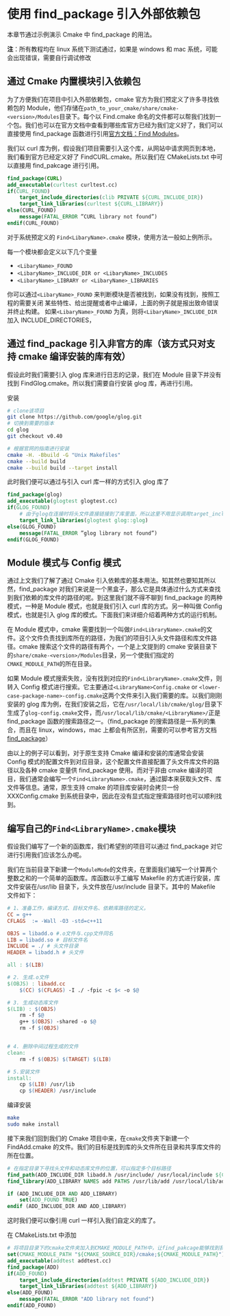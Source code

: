# 使用 find_package 引入外部依赖包

本章节通过示例演示 Cmake 中 find_package 的用法。

**注**：所有教程均在 linux 系统下测试通过，如果是 windows 和 mac 系统，可能会出现错误，需要自行调试修改

## 通过 Cmake 内置模块引入依赖包

为了方便我们在项目中引入外部依赖包，cmake 官方为我们预定义了许多寻找依赖包的 Module，他们存储在`path_to_your_cmake/share/cmake-<version>/Modules`目录下。每个以 Find<LibaryName>.cmake 命名的文件都可以帮我们找到一个包。我们也可以在官方文档中查看到哪些库官方已经为我们定义好了，我们可以直接使用 find_package 函数进行引用[官方文档：Find Modules](https://cmake.org/cmake/help/latest/manual/cmake-modules.7.html)。

我们以 curl 库为例，假设我们项目需要引入这个库，从网站中请求网页到本地，我们看到官方已经定义好了 FindCURL.cmake。所以我们在 CMakeLists.txt 中可以直接用 find_pakcage 进行引用。

```cmake
find_package(CURL)
add_executable(curltest curltest.cc)
if(CURL_FOUND)
    target_include_directories(clib PRIVATE ${CURL_INCLUDE_DIR})
    target_link_libraries(curltest ${CURL_LIBRARY})
else(CURL_FOUND)
    message(FATAL_ERROR ”CURL library not found”)
endif(CURL_FOUND)
```

对于系统预定义的 `Find<LibaryName>.cmake` 模块，使用方法一般如上例所示。

每一个模块都会定义以下几个变量

- `<LibaryName>_FOUND`
- `<LibaryName>_INCLUDE_DIR or <LibaryName>_INCLUDES`
- `<LibaryName>_LIBRARY or <LibaryName>_LIBRARIES`

你可以通过`<LibaryName>_FOUND` 来判断模块是否被找到，如果没有找到，按照工程的需要关闭
某些特性、给出提醒或者中止编译，上面的例子就是报出致命错误并终止构建。
如果`<LibaryName>_FOUND` 为真，则将`<LibaryName>_INCLUDE_DIR` 加入 INCLUDE_DIRECTORIES，

## 通过 find_package 引入非官方的库（该方式只对支持 cmake 编译安装的库有效）

假设此时我们需要引入 glog 库来进行日志的记录，我们在 Module 目录下并没有找到 FindGlog.cmake。所以我们需要自行安装 glog 库，再进行引用。

安装

```bash
# clone该项目
git clone https://github.com/google/glog.git
# 切换到需要的版本
cd glog
git checkout v0.40

# 根据官网的指南进行安装
cmake -H. -Bbuild -G "Unix Makefiles"
cmake --build build
cmake --build build --target install
```

此时我们便可以通过与引入 curl 库一样的方式引入 glog 库了

```cmake
find_package(glog)
add_executable(glogtest glogtest.cc)
if(GLOG_FOUND)
    # 由于glog在连接时将头文件直接链接到了库里面，所以这里不用显示调用target_include_directories
    target_link_libraries(glogtest glog::glog)
else(GLOG_FOUND)
    message(FATAL_ERROR ”glog library not found”)
endif(GLOG_FOUND)
```

## Module 模式与 Config 模式

通过上文我们了解了通过 Cmake 引入依赖库的基本用法。知其然也要知其所以然，find_package 对我们来说是一个黑盒子，那么它是具体通过什么方式来查找到我们依赖的库文件的路径的呢。到这里我们就不得不聊到 find_package 的两种模式，一种是 Module 模式，也就是我们引入 curl 库的方式。另一种叫做 Config 模式，也就是引入 glog 库的模式。下面我们来详细介绍着两种方式的运行机制。

在 Module 模式中，cmake 需要找到一个叫做`Find<LibraryName>.cmake`的文件。这个文件负责找到库所在的路径，为我们的项目引入头文件路径和库文件路径。cmake 搜索这个文件的路径有两个，一个是上文提到的 cmake 安装目录下的`share/cmake-<version>/Modules`目录，另一个使我们指定的`CMAKE_MODULE_PATH`的所在目录。

如果 Module 模式搜索失败，没有找到对应的`Find<LibraryName>.cmake`文件，则转入 Config 模式进行搜索。它主要通过`<LibraryName>Config.cmake` or `<lower-case-package-name>-config.cmake`这两个文件来引入我们需要的库。以我们刚刚安装的 glog 库为例，在我们安装之后，它在`/usr/local/lib/cmake/glog/`目录下生成了`glog-config.cmake`文件，而`/usr/local/lib/cmake/<LibraryName>/`正是 find_package 函数的搜索路径之一。（find_package 的搜索路径是一系列的集合，而且在 linux，windows，mac 上都会有所区别，需要的可以参考官方文档[find_package](https://cmake.org/cmake/help/latest/command/find_package.html)）

由以上的例子可以看到，对于原生支持 Cmake 编译和安装的库通常会安装 Config 模式的配置文件到对应目录，这个配置文件直接配置了头文件库文件的路径以及各种 cmake 变量供 find_package 使用。而对于非由 cmake 编译的项目，我们通常会编写一个`Find<LibraryName>.cmake`，通过脚本来获取头文件、库文件等信息。通常，原生支持 cmake 的项目库安装时会拷贝一份 XXXConfig.cmake 到系统目录中，因此在没有显式指定搜索路径时也可以顺利找到。

## 编写自己的`Find<LibraryName>.cmake`模块

假设我们编写了一个新的函数库，我们希望别的项目可以通过 find_package 对它进行引用我们应该怎么办呢。

我们在当前目录下新建一个`ModuleMode`的文件夹，在里面我们编写一个计算两个整数之和的一个简单的函数库。库函数以手工编写 Makefile 的方式进行安装，库文件安装在/usr/lib 目录下，头文件放在/usr/include 目录下。其中的 Makefile 文件如下：

```Makefile
# 1、准备工作，编译方式、目标文件名、依赖库路径的定义。
CC = g++
CFLAGS  := -Wall -O3 -std=c++11

OBJS = libadd.o #.o文件与.cpp文件同名
LIB = libadd.so # 目标文件名
INCLUDE = ./ # 头文件目录
HEADER = libadd.h # 头文件

all : $(LIB)

# 2. 生成.o文件
$(OBJS) : libadd.cc
	$(CC) $(CFLAGS) -I ./ -fpic -c $< -o $@

# 3. 生成动态库文件
$(LIB) : $(OBJS)
	rm -f $@
	g++ $(OBJS) -shared -o $@
	rm -f $(OBJS)


# 4. 删除中间过程生成的文件
clean:
	rm -f $(OBJS) $(TARGET) $(LIB)

# 5.安装文件
install:
	cp $(LIB) /usr/lib
	cp $(HEADER) /usr/include
```

编译安装

```bash
make
sudo make install
```

接下来我们回到我们的 Cmake 项目中来，在`cmake`文件夹下新建一个 FindAdd.cmake 的文件。我们的目标是找到库的头文件所在目录和共享库文件的所在位置。

```cmake
# 在指定目录下寻找头文件和动态库文件的位置，可以指定多个目标路径
find_path(ADD_INCLUDE_DIR libadd.h /usr/include/ /usr/local/include ${CMAKE_SOURCE_DIR}/ModuleMode)
find_library(ADD_LIBRARY NAMES add PATHS /usr/lib/add /usr/local/lib/add ${CMAKE_SOURCE_DIR}/ModuleMode)

if (ADD_INCLUDE_DIR AND ADD_LIBRARY)
    set(ADD_FOUND TRUE)
endif (ADD_INCLUDE_DIR AND ADD_LIBRARY)
```

这时我们便可以像引用 curl 一样引入我们自定义的库了。

在 CMakeLists.txt 中添加

```cmake
# 将项目目录下的cmake文件夹加入到CMAKE_MODULE_PATH中，让find_pakcage能够找到我们自定义的函数库
set(CMAKE_MODULE_PATH "${CMAKE_SOURCE_DIR}/cmake;${CMAKE_MODULE_PATH}")
add_executable(addtest addtest.cc)
find_package(ADD)
if(ADD_FOUND)
    target_include_directories(addtest PRIVATE ${ADD_INCLUDE_DIR})
    target_link_libraries(addtest ${ADD_LIBRARY})
else(ADD_FOUND)
    message(FATAL_ERROR "ADD library not found")
endif(ADD_FOUND)
```
